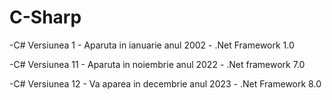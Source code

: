 # C-Sharp


-C# Versiunea 1 - Aparuta in ianuarie anul 2002 - .Net Framework 1.0


-C# Versiunea 11 - Aparuta in noiembrie anul 2022 - .Net framework 7.0


-C# Versiunea 12 - Va aparea in decembrie anul 2023 - .Net Framework 8.0
